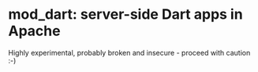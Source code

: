 mod_dart: server-side Dart apps in Apache
=========================================

Highly experimental, probably broken and insecure - proceed with caution :-)
